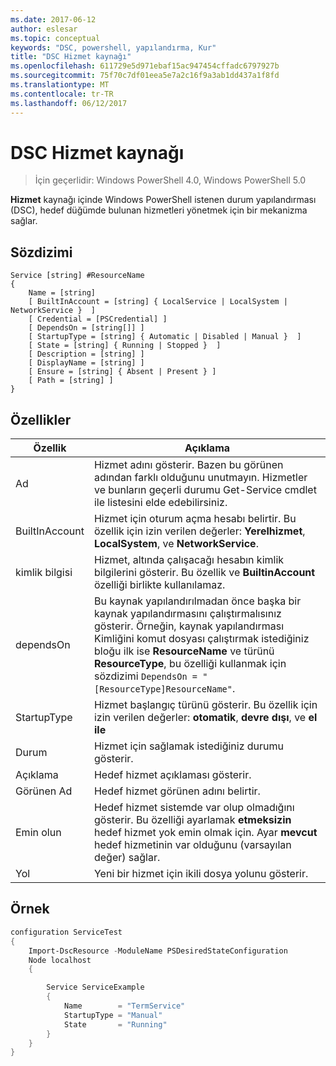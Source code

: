 ```yaml
---
ms.date: 2017-06-12
author: eslesar
ms.topic: conceptual
keywords: "DSC, powershell, yapılandırma, Kur"
title: "DSC Hizmet kaynağı"
ms.openlocfilehash: 611729e5d971ebaf15ac947454cffadc6797927b
ms.sourcegitcommit: 75f70c7df01eea5e7a2c16f9a3ab1dd437a1f8fd
ms.translationtype: MT
ms.contentlocale: tr-TR
ms.lasthandoff: 06/12/2017
---
```

# <a name="dsc-service-resource"></a>DSC Hizmet kaynağı

> İçin geçerlidir: Windows PowerShell 4.0, Windows PowerShell 5.0


**Hizmet** kaynağı içinde Windows PowerShell istenen durum yapılandırması (DSC), hedef düğümde bulunan hizmetleri yönetmek için bir mekanizma sağlar.

## <a name="syntax"></a>Sözdizimi

```
Service [string] #ResourceName
{
    Name = [string]
    [ BuiltInAccount = [string] { LocalService | LocalSystem | NetworkService }  ]
    [ Credential = [PSCredential] ]
    [ DependsOn = [string[]] ]
    [ StartupType = [string] { Automatic | Disabled | Manual }  ]
    [ State = [string] { Running | Stopped }  ]
    [ Description = [string] ]
    [ DisplayName = [string] ]
    [ Ensure = [string] { Absent | Present } ]
    [ Path = [string] ]
}
```

## <a name="properties"></a>Özellikler

|  Özellik  |  Açıklama   | 
|---|---| 
| Ad| Hizmet adını gösterir. Bazen bu görünen adından farklı olduğunu unutmayın. Hizmetler ve bunların geçerli durumu Get-Service cmdlet ile listesini elde edebilirsiniz.| 
| BuiltInAccount| Hizmet için oturum açma hesabı belirtir. Bu özellik için izin verilen değerler: **Yerelhizmet**, **LocalSystem**, ve **NetworkService**.| 
| kimlik bilgisi| Hizmet, altında çalışacağı hesabın kimlik bilgilerini gösterir. Bu özellik ve __BuiltinAccount__ özelliği birlikte kullanılamaz.| 
| dependsOn| Bu kaynak yapılandırılmadan önce başka bir kaynak yapılandırmasını çalıştırmalısınız gösterir. Örneğin, kaynak yapılandırması Kimliğini komut dosyası çalıştırmak istediğiniz bloğu ilk ise __ResourceName__ ve türünü __ResourceType__, bu özelliği kullanmak için sözdizimi `DependsOn = "[ResourceType]ResourceName"`.| 
| StartupType| Hizmet başlangıç türünü gösterir. Bu özellik için izin verilen değerler: **otomatik**, **devre dışı**, ve **el ile**| 
| Durum| Hizmet için sağlamak istediğiniz durumu gösterir.| 
| Açıklama | Hedef hizmet açıklaması gösterir.| 
| Görünen Ad | Hedef hizmet görünen adını belirtir.| 
| Emin olun | Hedef hizmet sistemde var olup olmadığını gösterir. Bu özelliği ayarlamak **etmeksizin** hedef hizmet yok emin olmak için. Ayar **mevcut** hedef hizmetinin var olduğunu (varsayılan değer) sağlar.|
| Yol | Yeni bir hizmet için ikili dosya yolunu gösterir.| 

## <a name="example"></a>Örnek

```powershell
configuration ServiceTest
{
    Import-DscResource -ModuleName PSDesiredStateConfiguration
    Node localhost
    {

        Service ServiceExample
        {
            Name        = "TermService"
            StartupType = "Manual"
            State       = "Running"
        } 
    }
}
```

